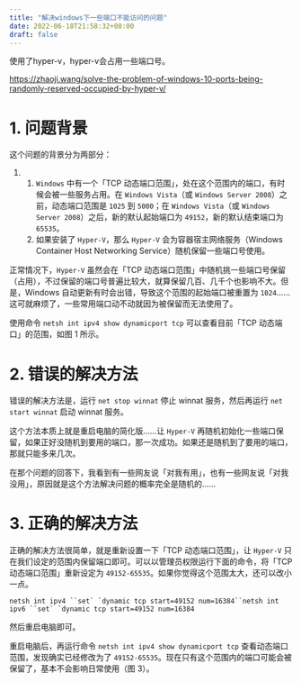 ```yaml
---
title: "解决windows下一些端口不能访问的问题"
date: 2022-06-18T21:58:32+08:00
draft: false
---
```


使用了hyper-v，hyper-v会占用一些端口号。

https://zhaoji.wang/solve-the-problem-of-windows-10-ports-being-randomly-reserved-occupied-by-hyper-v/



# 1. 问题背景

这个问题的背景分为两部分：

1. 1. `Windows` 中有一个「TCP 动态端口范围」，处在这个范围内的端口，有时候会被一些服务占用。在 `Windows Vista`（或 `Windows Server 2008`）之前，动态端口范围是 `1025` 到 `5000`；在 `Windows Vista`（或 `Windows Server 2008`）之后，新的默认起始端口为 `49152`，新的默认结束端口为 `65535`。
   2. 如果安装了 `Hyper-V`，那么 `Hyper-V` 会为容器宿主网络服务（Windows Container Host Networking Service）随机保留一些端口号使用。

正常情况下，`Hyper-V` 虽然会在「TCP 动态端口范围」中随机挑一些端口号保留（占用），不过保留的端口号普遍比较大，就算保留几百、几千个也影响不大。但是，Windows 自动更新有时会出错，导致这个范围的起始端口被重置为 `1024`……这可就麻烦了，一些常用端口动不动就因为被保留而无法使用了。

使用命令 `netsh int ipv4 show dynamicport tcp` 可以查看目前「TCP 动态端口」的范围，如图 1 所示。

# 2. 错误的解决方法

错误的解决方法是，运行 `net stop winnat` 停止 winnat 服务，然后再运行 `net start winnat` 启动 winnat 服务。

这个方法本质上就是重启电脑的简化版……让 `Hyper-V` 再随机初始化一些端口保留，如果正好没随机到要用的端口，那一次成功。如果还是随机到了要用的端口，那就只能多来几次。

在那个问题的回答下，我看到有一些网友说「对我有用」，也有一些网友说「对我没用」，原因就是这个方法解决问题的概率完全是随机的……

# 3. 正确的解决方法

正确的解决方法很简单，就是重新设置一下「TCP 动态端口范围」，让 `Hyper-V` 只在我们设定的范围内保留端口即可。可以以管理员权限运行下面的命令，将「TCP 动态端口范围」重新设定为 `49152-65535`。如果你觉得这个范围太大，还可以改小一点。

```
netsh int ipv4 ``set` `dynamic tcp start=49152 num=16384``netsh int ipv6 ``set` `dynamic tcp start=49152 num=16384
```

然后重启电脑即可。

重启电脑后，再运行命令 `netsh int ipv4 show dynamicport tcp` 查看动态端口范围，发现确实已经修改为了 `49152-65535`。现在只有这个范围内的端口可能会被保留了，基本不会影响日常使用（图 3）。
